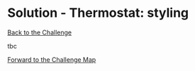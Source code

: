 # Solution - Thermostat: styling

[Back to the Challenge](../9_styling.md)

tbc

[Forward to the Challenge Map](../0_challenge_map.md)
